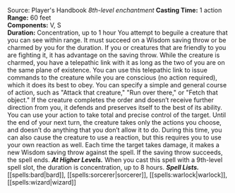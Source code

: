 Source: Player's Handbook
*8th-level enchantment*
**Casting Time:** 1 action  
**Range:** 60 feet  
**Components:** V, S  
**Duration:** Concentration, up to 1 hour
You attempt to beguile a creature that you can see within range. It must succeed on a Wisdom saving throw or be charmed by you for the duration. If you or creatures that are friendly to you are fighting it, it has advantage on the saving throw.
While the creature is charmed, you have a telepathic link with it as long as the two of you are on the same plane of existence. You can use this telepathic link to issue commands to the creature while you are conscious (no action required), which it does its best to obey. You can specify a simple and general course of action, such as "Attack that creature," "Run over there," or "Fetch that object." If the creature completes the order and doesn’t receive further direction from you, it defends and preserves itself to the best of its ability.
You can use your action to take total and precise control of the target. Until the end of your next turn, the creature takes only the actions you choose, and doesn’t do anything that you don’t allow it to do. During this time, you can also cause the creature to use a reaction, but this requires you to use your own reaction as well.
Each time the target takes damage, it makes a new Wisdom saving throw against the spell. If the saving throw succeeds, the spell ends.
***At Higher Levels.*** When you cast this spell with a 9th-level spell slot, the duration is concentration, up to 8 hours.
***Spell Lists.*** [[spells:bard|bard]], [[spells:sorcerer|sorcerer]], [[spells:warlock|warlock]], [[spells:wizard|wizard]]